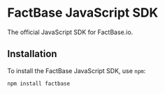 # FactBase JavaScript SDK

The official JavaScript SDK for FactBase.io.

## Installation

To install the FactBase JavaScript SDK, use `npm`:

```
npm install factbase
```
